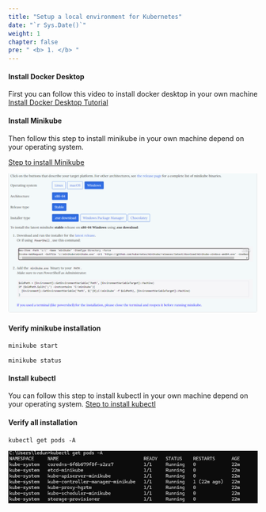 ```yaml
---
title: "Setup a local environment for Kubernetes"
date: "`r Sys.Date()`"
weight: 1
chapter: false
pre: " <b> 1. </b> "
---
```


#### Install Docker Desktop

First you can follow this video to install docker desktop in your own machine
[Install Docker Desktop Tutorial](https://www.youtube.com/watch?v=5RQbdMn04Oc)

#### Install Minikube

Then follow this step to install minikube in your own machine depend on your operating system.

[Step to install Minikube](https://minikube.sigs.k8s.io/docs/start/?arch=%2Fwindows%2Fx86-64%2Fstable%2F.exe+download)

![Install minikube](./images/install-minikube.png)

#### Verify minikube installation

```shell
minikube start
```

```shell
minikube status
```

#### Install kubectl

You can follow this step to install kubectl in your own machine depend on your operating system.
[Step to install kubectl](https://kubernetes.io/docs/tasks/tools/)

#### Verify all installation

```shell
kubectl get pods -A
```

![Verify Installation Kubectl](images/_index.png)
